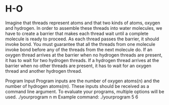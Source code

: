 # H-O
Imagine that threads represent atoms and that two kinds of atoms, oxygen and hydrogen. In order to assemble these threads into water molecules, we have to create a barrier that makes each thread wait until a complete molecule is ready to proceed. As each thread passes the barrier, it should invoke bond. You must guarantee that all the threads from one molecule invoke bond before any of the threads from the next molecule do. If an oxygen thread arrives at the barrier when no hydrogen threads are present, it has to wait for two hydrogen threads. If a hydrogen thread arrives at the barrier when no other threads are present, it has to wait for an oxygen thread and another hydrogen thread.

Program Input
Program inputs are the number of oxygen atoms(n) and the number of hydrogen atoms(m). These inputs should be received as a command line argument. To evaluate your programs, multiple options will be used.
./yourprogram n m
Example command: ./yourprogram 5 6

